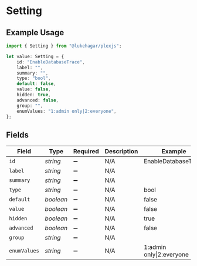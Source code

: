 # Setting

## Example Usage

```typescript
import { Setting } from "@lukehagar/plexjs";

let value: Setting = {
    id: "EnableDatabaseTrace",
    label: "",
    summary: "",
    type: "bool",
    default: false,
    value: false,
    hidden: true,
    advanced: false,
    group: "",
    enumValues: "1:admin only|2:everyone",
};
```

## Fields

| Field                   | Type                    | Required                | Description             | Example                 |
| ----------------------- | ----------------------- | ----------------------- | ----------------------- | ----------------------- |
| `id`                    | *string*                | :heavy_minus_sign:      | N/A                     | EnableDatabaseTrace     |
| `label`                 | *string*                | :heavy_minus_sign:      | N/A                     |                         |
| `summary`               | *string*                | :heavy_minus_sign:      | N/A                     |                         |
| `type`                  | *string*                | :heavy_minus_sign:      | N/A                     | bool                    |
| `default`               | *boolean*               | :heavy_minus_sign:      | N/A                     | false                   |
| `value`                 | *boolean*               | :heavy_minus_sign:      | N/A                     | false                   |
| `hidden`                | *boolean*               | :heavy_minus_sign:      | N/A                     | true                    |
| `advanced`              | *boolean*               | :heavy_minus_sign:      | N/A                     | false                   |
| `group`                 | *string*                | :heavy_minus_sign:      | N/A                     |                         |
| `enumValues`            | *string*                | :heavy_minus_sign:      | N/A                     | 1:admin only\|2:everyone |